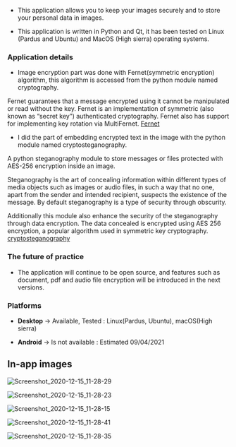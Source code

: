 * This application allows you to keep your images securely and to store your personal data in images. 

* This application is written in Python and Qt, it has been tested on Linux (Pardus and Ubuntu) and MacOS (High sierra) operating systems.


### **Application details**

* Image encryption part was done with Fernet(symmetric encryption) algorithm, this algorithm is accessed from the python module named cryptography.

Fernet guarantees that a message encrypted using it cannot be manipulated or read without the key. Fernet is an implementation of symmetric (also known as “secret key”) authenticated cryptography. Fernet also has support for implementing key rotation via MultiFernet. [Fernet](https://cryptography.io/en/latest/fernet.html)

* I did the part of embedding encrypted text in the image with the python module named cryptosteganography.

A python steganography module to store messages or files protected with AES-256 encryption inside an image. 

Steganography is the art of concealing information within different types of media objects such as images or audio files, in such a way that no one, apart from the sender and intended recipient, suspects the existence of the message. By default steganography is a type of security through obscurity. 

Additionally this module also enhance the security of the steganography through data encryption. The data concealed is encrypted using AES 256 encryption, a popular algorithm used in symmetric key cryptography. [cryptosteganography](https://pypi.org/project/cryptosteganography/)


### **The future of practice**

* The application will continue to be open source, and features such as document, pdf and audio file encryption will be introduced in the next versions.


### **Platforms**

* **Desktop** -> Available, Tested : Linux(Pardus, Ubuntu), macOS(High sierra)

* **Android** -> Is not available : Estimated 09/04/2021


## **In-app images**

![Screenshot_2020-12-15_11-28-29](https://user-images.githubusercontent.com/54184905/102191659-c5561100-3eca-11eb-8d4e-d2c4b346b984.png)

![Screenshot_2020-12-15_11-28-23](https://user-images.githubusercontent.com/54184905/102191661-c6873e00-3eca-11eb-8359-8205c546537b.png)

![Screenshot_2020-12-15_11-28-15](https://user-images.githubusercontent.com/54184905/102191665-c71fd480-3eca-11eb-8b25-be34225da45e.png)

![Screenshot_2020-12-15_11-28-41](https://user-images.githubusercontent.com/54184905/102191666-c71fd480-3eca-11eb-85ae-20340c88cbea.png)

![Screenshot_2020-12-15_11-28-35](https://user-images.githubusercontent.com/54184905/102191667-c7b86b00-3eca-11eb-86eb-d05241978d0d.png)

